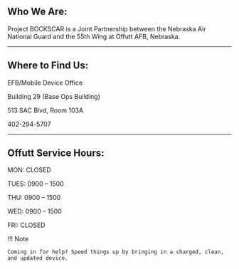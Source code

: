 ## Who We Are:

Project BOCKSCAR is a Joint Partnership between the Nebraska Air National Guard and the 55th Wing at Offutt AFB, Nebraska. 

---

## Where to Find Us:

EFB/Mobile Device Office

Building 29 (Base Ops Building)

513 SAC Blvd, Room 103A

402-294-5707

---

## Offutt Service Hours:

MON: CLOSED

TUES: 0900 – 1500

THU: 0900 – 1500

WED: 0900 – 1500

FRI: CLOSED

!!! Note

	Coming in for help? Speed things up by bringing in a charged, clean, and updated device.

